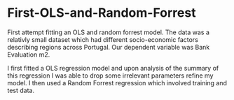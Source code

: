 # First-OLS-and-Random-Forrest
First attempt fitting an OLS and random forrest model.
The data was a relativly small dataset which had different socio-economic factors describing regions across Portugal. 
Our dependent variable was Bank Evaluation m2. 

I first fitted a OLS regression model and upon analysis of the summary of this regression I was able to drop some irrelevant parameters refine my model. I then used a Random Forrest regression which involved training and test data.  
